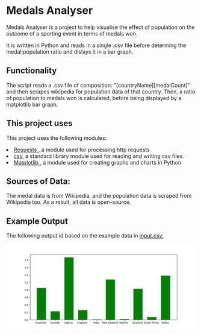 # Medals Analyser

Medals Analyser is a project to help visualise the effect of population on the outcome of a sporting event in terms of medals won.

It is written in Python and reads in a single .csv file before determing the medal:population ratio and dislays it in a bar graph.


Functionality
-------------
The script reads a .csv file of composition: "[countryName][medalCount]" and then scrapes wikipedia for population data of that country. Then, a ratio of population to medals won is calculated, before being displayed by a matplotlib bar graph.

## This project uses
This project uses the following modules:
<li> <a href = "https://github.com/requests/requests">Requests </a>, a module used for processing http requests
<li> <a href = "https://docs.python.org/3/library/csv.html">csv</a>, a standard library module used for reading and writing csv files.
<li> <a href = "https://matplotlib.org/"> Matplotlib </a>, a module used for creating graphs and charts in Python

## Sources of Data:
The medal data is from Wikipedia, and the population data is scraped from Wikipedia too. As a result, all data is open-source.  

## Example Output

The following output id based on the example data in <a href = "input.csv">input.csv. </a>

![](Figure_1.png)
